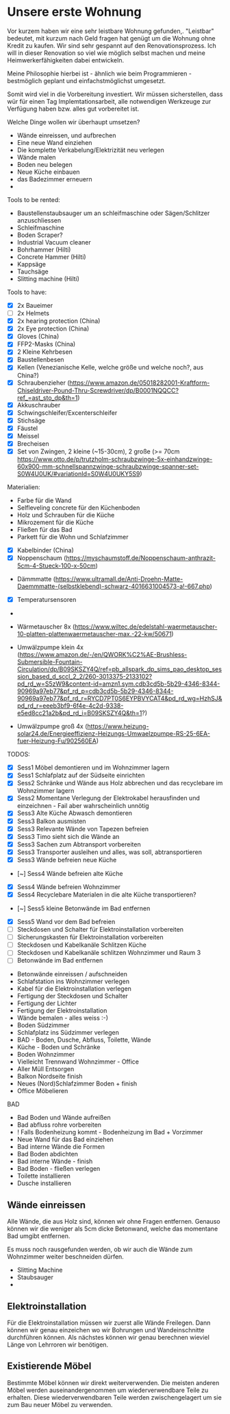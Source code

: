 # Unsere erste Wohnung

Vor kurzem haben wir eine sehr leistbare Wohnung gefunden,. "Leistbar" bedeutet, mit kurzum nach Geld fragen hat genügt um die Wohnung ohne Kredit zu kaufen.
Wir sind sehr gespannt auf den Renovationsprozess. Ich will in dieser Renovation so viel wie möglich selbst machen und meine Heimwerkerfähigkeiten dabei entwickeln.

Meine Philosophie hierbei ist - ähnlich wie beim Programmieren - bestmöglich geplant und einfachstmöglichst umgesetzt. 

Somit wird viel in die Vorbereitung investiert. Wir müssen sicherstellen, dass wür für einen Tag Implemtationsarbeit, alle notwendigen Werkzeuge zur Verfügung haben bzw. alles gut vorbereitet ist.

Welche Dinge wollen wir überhaupt umsetzen? 
- Wände einreissen, und aufbrechen
- Eine neue Wand einziehen
- Die komplette Verkabelung/Elektrizität neu verlegen
- Wände malen
- Boden neu belegen
- Neue Küche einbauen
- das Badezimmer erneuern
- 

Tools to be rented:
- Baustellenstaubsauger um an schleifmaschine oder Sägen/Schlitzer anzuschliessen
- Schleifmaschine
- Boden Scraper?
- Industrial Vacuum cleaner
- Bohrhammer (Hilti)
- Concrete Hammer (Hilti)
- Kappsäge
- Tauchsäge
- Slitting machine (Hilti)


Tools to have:
- [x] 2x Baueimer
- [ ] 2x Helmets
- [x] 2x hearing protection (China)
- [x] 2x Eye protection (China)
- [x] Gloves (China)
- [x] FFP2-Masks (China) 
- [x] 2 Kleine Kehrbesen 
- [x] Baustellenbesen
- [x] Kellen (Venezianische Kelle, welche größe und welche noch?, aus China?)
- [x] Schraubenzieher (https://www.amazon.de/05018282001-Kraftform-Chiseldriver-Pound-Thru-Screwdriver/dp/B0001NQQCC?ref_=ast_sto_dp&th=1)
- [x] Akkuschrauber 
- [x] Schwingschleifer/Excenterschleifer
- [x] Stichsäge 
- [x] Fäustel
- [x] Meissel
- [x] Brecheisen
- [x] Set von Zwingen, 2 kleine (~15-30cm), 2 große (>= 70cm https://www.otto.de/p/trutzholm-schraubzwinge-5x-einhandzwinge-60x900-mm-schnellspannzwinge-schraubzwinge-spanner-set-S0W4U0UK/#variationId=S0W4U0UKY5S9)

Materialien:
- Farbe für die Wand
- Selfleveling concrete für den Küchenboden
- Holz und Schrauben für die Küche
- Mikrozement für die Küche
- Fließen für das Bad
- Parkett für die Wohn und Schlafzimmer
- [x] Kabelbinder (China)
- [x] Noppenschaum (https://myschaumstoff.de/Noppenschaum-anthrazit-5cm-4-Stueck-100-x-50cm)
- Dämmmatte (https://www.ultramall.de/Anti-Droehn-Matte-Daemmmatte-(selbstklebend)-schwarz-4016631004573-a!-667.php)
- [x] Temperatursensoren
- 


- Wärmetauscher 8x (https://www.wiltec.de/edelstahl-waermetauscher-10-platten-plattenwaermetauscher-max.-22-kw/50671)
- Umwälzpumpe klein 4x (https://www.amazon.de/-/en/QWORK%C2%AE-Brushless-Submersible-Fountain-Circulation/dp/B09SKSZY4Q/ref=pb_allspark_dp_sims_pao_desktop_session_based_d_sccl_2_2/260-3013375-2133102?pd_rd_w=S5zW9&content-id=amzn1.sym.cdb3cd5b-5b29-4346-8344-90969a97eb77&pf_rd_p=cdb3cd5b-5b29-4346-8344-90969a97eb77&pf_rd_r=RYCD7PT0S6EYPBVYCAT4&pd_rd_wg=HzhSJ&pd_rd_r=eeeb3bf9-6f4e-4c2d-9338-e5ed8cc21a2b&pd_rd_i=B09SKSZY4Q&th=1?)
- Umwälzpumpe groß 4x (https://www.heizung-solar24.de/Energieeffizienz-Heizungs-Umwaelzpumpe-RS-25-6EA-fuer-Heizung-Fu/902560EA)


TODOS:
- [x] Sess1 Möbel demontieren und im Wohnzimmer lagern
- [x] Sess1 Schlafplatz auf der Südseite einrichten
- [x] Sess2 Schränke und Wände aus Holz abbrechen und das recyclebare im Wohnzimmer lagern
- [x] Sess2 Momentane Verlegung der Elektrokabel herausfinden und einzeichnen - Fail aber wahrscheinlich unnötig
- [x] Sess3 Alte Küche Abwasch demontieren
- [x] Sess3 Balkon ausmisten
- [x] Sess3 Relevante Wände von Tapezen befreien
- [x] Sess3 Timo sieht sich die Wände an
- [x] Sess3 Sachen zum Abtransport vorbereiten
- [x] Sess3 Transporter ausleihen und alles, was soll, abtransportieren
- [x] Sess3 Wände befreien neue Küche
- [~] Sess4 Wände befreien alte Küche
- [x] Sess4 Wände befreien Wohnzimmer
- [x] Sess4 Recyclebare Materialen in die alte Küche transportieren?
- [~] Sess5 kleine Betonwände im Bad entfernen
- [x] Sess5 Wand vor dem Bad befreien
- [ ] Steckdosen und Schalter für Elektroinstallation vorbereiten
- [ ] Sicherungskasten für Elektroinstallation vorbereiten
- [ ] Steckdosen und Kabelkanäle Schlitzen Küche
- [ ] Steckdosen und Kabelkanäle schlitzen Wohnzimmer und Raum 3
- [ ] Betonwände im Bad entfernen
- Betonwände einreissen / aufschneiden 
- Schlafstation ins Wohnzimmer verlegen
- Kabel für die Elektroinstallation verlegen
- Fertigung der Steckdosen und Schalter
- Fertigung der Lichter
- Fertigung der Elektroinstallation
- Wände bemalen - alles weiss :-)
- Boden Südzimmer
- Schlafplatz ins Südzimmer verlegen
- BAD - Boden, Dusche, Abfluss, Toilette, Wände
- Küche - Boden und Schränke
- Boden Wohnzimmer
- Vielleicht Trennwand Wohnzimmer - Office 
- Aller Müll Entsorgen
- Balkon Nordseite finish
- Neues (Nord)Schlafzimmer Boden + finish
- Office Möbelieren

BAD
- Bad Boden und Wände aufreißen
- Bad abfluss rohre vorbereiten
- ! Falls Bodenheizung kommt - Bodenheizung im Bad + Vorzimmer
- Neue Wand für das Bad einziehen
- Bad interne Wände die Formen
- Bad Boden abdichten
- Bad interne Wände - finish
- Bad Boden - fließen verlegen
- Toilette installieren
- Dusche installieren



## Wände einreissen
Alle Wände, die aus Holz sind, können wir ohne Fragen entfernen. 
Genauso können wir die weniger als 5cm dicke Betonwand, welche das momentane Bad umgibt entfernen.

Es muss noch rausgefunden werden, ob wir auch die Wände zum Wohnzimmer weiter beschneiden dürfen.
- Slitting Machine
- Staubsauger
- 

## Elektroinstallation
Für die Elektroinstallation müssen wir zuerst alle Wände Freilegen. 
Dann können wir genau einzeichen wo wir Bohrungen und Wandeinschnitte durchführen können.
Als nächstes können wir genau berechnen wieviel Länge von Lehrroren wir benötigen.
## Existierende Möbel
Bestimmte Möbel können wir direkt weiterverwenden.
Die meisten anderen Möbel werden auseinandergenommen um wiederverwendbare Teile zu erhalten.
Diese wiederverwendbaren Teile werden zwischengelagert um sie zum Bau neuer Möbel zu verwenden.


